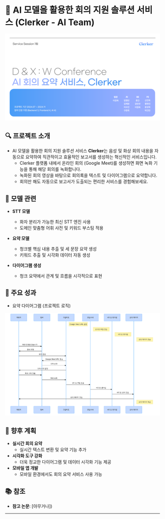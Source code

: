 # 📝 AI 모델을 활용한 회의 지원 솔루션 서비스 (Clerker - AI Team)
<img src="Picture Polder/Clerker_image.png" alt="Clerker" width="900"/>

## 🔍 프로젝트 소개  
- AI 모델을 활용한 회의 지원 솔루션 서비스 **Clerker**는 음성 및 화상 회의 내용을 자동으로 요약하여 직관적이고 효율적인 보고서를 생성하는 혁신적인 서비스입니다.  
  - Clerker 플랫폼 내에서 온라인 회의 (Google Meet)를 생성하면 화면 녹화 기능을 통해 해당 회의를 녹화합니다.
  - 녹화된 회의 영상을 바탕으로 회의록을 텍스트 및 다이어그램으로 요약합니다.
  - 회의만 해도 자동으로 보고서가 도출되는 편리한 서비스를 경험해보세요.


## 🤖 모델 관련  
- **STT 모델**  
  - 화자 분리가 가능한 최신 STT 엔진 사용  
  - 도메인 맞춤형 어휘 사전 및 키워드 부스팅 적용  

- **요약 모델**  
  - 청크별 핵심 내용 추출 및 세 문장 요약 생성  
  - 키워드 추출 및 시각화 데이터 자동 생성  

- **다이어그램 생성**  
  - 청크 요약에서 관계 및 흐름을 시각적으로 표현  


## 🎯 주요 성과  
- 요약 다이어그램 (프로젝트 로직)
<img src="Picture Polder/Diagram_example.png" alt="Clerker" width="900"/>


## 🚀 향후 계획  
- **실시간 회의 요약**  
  - 실시간 텍스트 변환 및 요약 기능 추가  
- **시각화 도구 강화**  
  - 더욱 정교한 다이어그램 및 데이터 시각화 기능 제공  
- **모바일 앱 개발**  
  - 모바일 환경에서도 회의 요약 서비스 사용 가능  


## 📚 참조  
- **참고 논문**: [아무거나])

---
